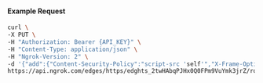 <!-- Code generated for API Clients. DO NOT EDIT. -->

#### Example Request

```bash
curl \
-X PUT \
-H "Authorization: Bearer {API_KEY}" \
-H "Content-Type: application/json" \
-H "Ngrok-Version: 2" \
-d '{"add":{"Content-Security-Policy":"script-src 'self'","X-Frame-Options":"DENY"},"enabled":true}' \
https://api.ngrok.com/edges/https/edghts_2twHAbqPJHx0Q0FPm9VuYmk3jrZ/routes/edghtsrt_2twHAbSrZHrFp4bRd1fbrR8gx4y/response_headers
```
